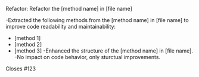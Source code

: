 Refactor: Refactor the [method name] in [file name]

-Extracted the following methods from the [method name] in [file name] to improve code readability and maintainability:
- [method 1]
- [method 2]
- [method 3]
-Enhanced the structure of the [method name] in [file name].
-No impact on code behavior, only sturctual improvements.

Closes #123